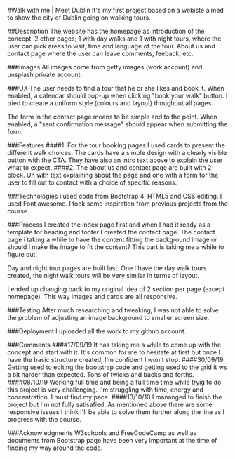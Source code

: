 #Walk with me | Meet Dublin
It's my first project based on a webiste aimed to show the city of Dublin going on walking tours.

##Description
The website has the homepage as introduction of the concept.
2 other pages; 1 with day walks and 1 with night tours, where the user can pick areas to visit, time and language of the tour.
About us and contact page where the user can leave comments, feeback, etc.

###Images
All images come from getty images (work account) and unsplash private account. 

###UX
The user needs to find a tour that he or she likes and book it.
When enabled, a calendar should pop-up when clicking "book your walk" button.
I tried to create a uniform style (colours and layout) thoughout all pages.

The form in the contact page means to be simple and to the point.
When enabled, a "sent confirmation message" should appear when submitting the form.

###Features
####1. For the tour booking pages I used cards to present the different walk choices.
The cards have a simple design with a clearly visible button with the CTA.
They have also an intro text above to explain the user what to expect.
####2. The about us and contact page are built with 2 block. Un with text explaining about the page and one with a form for the user to fill out to contact with a choice of specific reasons.

###Technologies 
I used code from Bootstrap 4, HTML5 and CSS editing.
I used Font awesome.
I took some inspiration from previous projects from the course.

###Process
I created the index page first and when I had it ready as a template for heading and footer I created the contact page.
The contact page i taking a while to have the content fitting the background image or should I make the image to fit the content?
This part is taking me a while to figure out.

Day and night tour pages are built last. One I have the day walk tours created, the night walk tours will be very similar 
in terms of layout.

I ended up changing back to my original idea of 2 section per page (except homepage).
This way images and cards are all responsive.

###Testing
After much researching and tweaking, I was not able to solve the problem of adjusting an image background to smaller screen size.

###Deployment
I uploaded all the work to my github account.

###Comments
####17/09/19
It has taking me a while to come up with the concept and start with it.
It's common for me to hesitate at first but once I have the basic structure created, I'm confident I won't stop.
####30/09/19
Getting used to editing the bootstrap code and getting used to the grid it ws a bit harder than expected.
Tons of twicks and backs and forths.
####08/10/19
Working full time and being a full time time while tryig to do this project is very challenging.
I'm struggling with time, energy and concentration.
I must find my pace.
####13/10/10
I mananged to finish the project but I'm not fully satisafied.
As mentioned above there are some responsive issues I think I'll be able to solve them further along the line as I progress with the course.

###Acknowledgments
W3schools and FreeCodeCamp as well as documents from Bootstrap page have been very important at the time of finding my way around the code.
